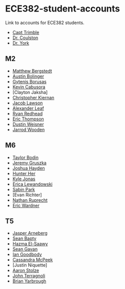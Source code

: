 ECE382-student-accounts
=======================

Link to accounts for ECE382 students.

- [Capt Trimble](https://www.github.com/vtrimble)
- [Dr. Coulston](https://github.com/coulston)
- [Dr. York](https://github.com/GeorgeYork)

## M2

- [Matthew Bergstedt](https://github.com/mbergstedt)
- [Austin Bolinger](https://github.com/Austinbolinger)
- [Gytenis Borusas](https://www.github.com/gytenis98)
- [Kevin Cabusora](https://github.com/KevinCabusora)
- [Clayton Jaksha]
- [Christopher Kiernan](https://github.com/ChrisMKiernan)
- [Jacob Lawson](https://github.com/JacobLawson)
- [Alexander Leaf](https://github.com/apleaf)
- [Ryan Redhead](https://github.com/RyanRedhead)
- [Eric Thompson](https://github.com/C16erikthompson)
- [Dustin Weisner](https://github.com/dustyweisner)
- [Jarrod Wooden](https://github.com/JarrodWooden)

## M6


- [Taylor Bodin](https://github.com/taylorbodin)
- [Jeremy Gruszka]( https://github.com/JeremyGruszka)
- [Joshua Hayden](https://github.com/JoshuaHayden)
- [Hunter Her](https://github.com/vipersfly23)
- [Kyle Jonas](https://github.com/KyleJonas)
- [Erica Lewandowski](https://github.com/EricaLewandowski)
- [Sabin Park](https://github.com/sabinpark)
- [Evan Richter]
- [Nathan Ruprecht](https://github.com/NathanRuprecht)
- [Eric Wardner](https://github.com/EricWardner)

## T5

- [Jasper Arneberg](https://github.com/JasperArneberg)
- [Sean Bapty](https://github.com/seanbapty)
- [Hazma El-Saawy](https://github.com/hamzaelsaawy)
- [Sean Gavan](https://github.com/SeanGavan)
- [Ian Goodbody](https://github.com/IanGoodbody)
- [Cassandra McPeek](https://github.com/CassieMcPeek)
- [Justin Niquette]
- [Aaron Stolze](https://github.com/aaronstolze)
- [John Terragnoli](https://github.com/JohnTerragnoli)
- [Brian Yarbrough](https://github.com/byarbrough)